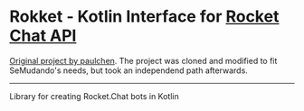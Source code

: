 # Rokket - Kotlin Interface for [Rocket Chat API](https://developer.rocket.chat/reference/api)

[Original project by paulchen](https://github.com/paulchen/kotlin-rocket-lib). The project was cloned and modified to
fit SeMudando's needs, but took an independend path afterwards.

----

Library for creating Rocket.Chat bots in Kotlin
 
